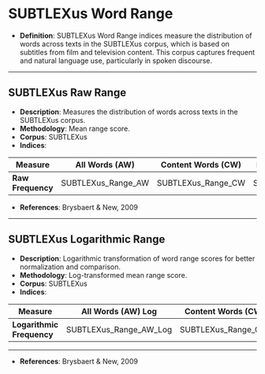 # SUBTLEXus Word Range

- **Definition**: SUBTLEXus Word Range indices measure the distribution of words across texts in the SUBTLEXus corpus, which is based on subtitles from film and television content. This corpus captures frequent and natural language use, particularly in spoken discourse.

---

## SUBTLEXus Raw Range
- **Description**: Measures the distribution of words across texts in the SUBTLEXus corpus.
- **Methodology**: Mean range score.
- **Corpus**: SUBTLEXus
- **Indices**:


| Measure               | All Words (AW)          | Content Words (CW)       | Function Words (FW)       |
|----------------------|----------------------|----------------------|----------------------|
| **Raw Frequency**    | SUBTLEXus_Range_AW   | SUBTLEXus_Range_CW   | SUBTLEXus_Range_FW   |

- **References**: Brysbaert & New, 2009

---

## SUBTLEXus Logarithmic Range
- **Description**: Logarithmic transformation of word range scores for better normalization and comparison.
- **Methodology**: Log-transformed mean range score.
- **Corpus**: SUBTLEXus
- **Indices**:


| Measure               | All Words (AW) Log     | Content Words (CW) Log   | Function Words (FW) Log   |
|----------------------|----------------------|----------------------|----------------------|
| **Logarithmic Frequency** | SUBTLEXus_Range_AW_Log | SUBTLEXus_Range_CW_Log | SUBTLEXus_Range_FW_Log |

---

- **References**: Brysbaert & New, 2009

